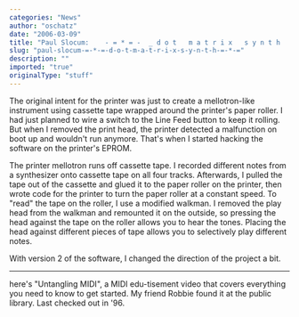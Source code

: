 ```yaml
---
categories: "News"
author: "oschatz"
date: "2006-03-09"
title: "Paul Slocum:    - = * = -  _ d o t   m a t r i x   s y n t h   _   - = * = -"
slug: "paul-slocum-=-*-=-d-o-t-m-a-t-r-i-x-s-y-n-t-h-=-*-="
description: ""
imported: "true"
originalType: "stuff"
---
```



The original intent for the printer was just to create a mellotron-like instrument using cassette tape wrapped around the printer's paper roller. I had just planned to wire a switch to the Line Feed button to keep it rolling. But when I removed the print head, the printer detected a malfunction on boot up and wouldn't run anymore. That's when I started hacking the software on the printer's EPROM.

The printer mellotron runs off cassette tape. I recorded different notes from a synthesizer onto cassette tape on all four tracks. Afterwards, I pulled the tape out of the cassette and glued it to the paper roller on the printer, then wrote code for the printer to turn the paper roller at a constant speed. To "read" the tape on the roller, I use a modified walkman. I removed the play head from the walkman and remounted it on the outside, so pressing the head against the tape on the roller allows you to hear the tones. Placing the head against different pieces of tape allows you to selectively play different notes.

[](http://qotile.net/dotmatrix1.html)

With version 2 of the software, I changed the direction of the project a bit. 
[](http://qotile.net/dotmatrix2.html)

---

here's "Untangling MIDI", a MIDI edu-tisement video that covers everything you need to know to get started. My friend Robbie found it at the public library. Last checked out in '96. [](http://qotile.net/videos.html)


